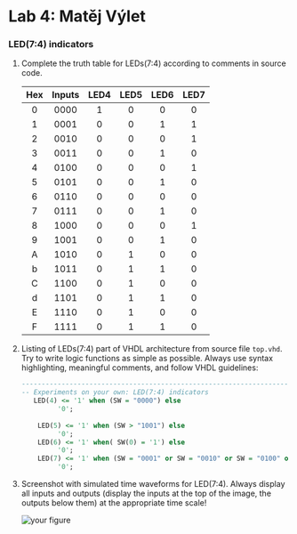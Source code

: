 # Lab 4: Matěj Výlet

### LED(7:4) indicators

1. Complete the truth table for LEDs(7:4) according to comments in source code.

   | **Hex** | **Inputs** | **LED4** | **LED5** | **LED6** | **LED7** |
   | :-: | :-: | :-: | :-: | :-: | :-: |
   | 0 | 0000 |1 |0 |0 | 0 |
   | 1 | 0001 |0 |0 |1 | 1 |
   | 2 | 0010 |0 |0 |0 | 1 |
   | 3 | 0011 |0 |0 |1 | 0 |
   | 4 | 0100 |0 |0 |0 | 1 |
   | 5 | 0101 |0 |0 |1 | 0 |
   | 6 | 0110 |0 |0 |0 | 0 |
   | 7 | 0111 |0 |0 |1 | 0 |
   | 8 | 1000 |0 |0 |0 | 1 |
   | 9 | 1001 |0 |0 |1 | 0 |
   | A | 1010 |0 |1 |0 | 0 |
   | b | 1011 |0 |1 |1 | 0 |
   | C | 1100 |0 |1 |0 | 0 |
   | d | 1101 |0 |1 |1 | 0 |
   | E | 1110 |0 |1 |0 | 0 |
   | F | 1111 |0 |1 |1 | 0 |

2. Listing of LEDs(7:4) part of VHDL architecture from source file `top.vhd`. Try to write logic functions as simple as possible. Always use syntax highlighting, meaningful comments, and follow VHDL guidelines:

   ```vhdl
   --------------------------------------------------------------------
   -- Experiments on your own: LED(7:4) indicators
      LED(4) <= '1' when (SW = "0000") else
            '0';
            
       LED(5) <= '1' when (SW > "1001") else
            '0';
       LED(6) <= '1' when( SW(0) = '1') else
            '0';
       LED(7) <= '1' when (SW = "0001" or SW = "0010" or SW = "0100" or SW = "1000") else
            '0';
   ```

3. Screenshot with simulated time waveforms for LED(7:4). Always display all inputs and outputs (display the inputs at the top of the image, the outputs below them) at the appropriate time scale!

   ![your figure]()
